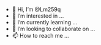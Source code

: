 - 👋 Hi, I’m @Lm259q
- 👀 I’m interested in ...
- 🌱 I’m currently learning ...
- 💞️ I’m looking to collaborate on ...
- 📫 How to reach me ...

<!---
Lm259q/Lm259q is a ✨ special ✨ repository because its `README.md` (this file) appears on your GitHub profile.
You can click the Preview link to take a look at your changes.
--->
